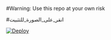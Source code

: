#Warning: Use this repo at your own risk

#انقر_على_الصورة_للتثبيت

[![Deploy](https://www.herokucdn.com/deploy/button.svg)](https://heroku.com/deploy)

